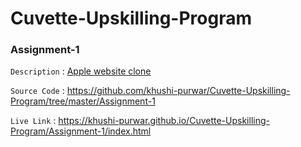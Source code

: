 # Cuvette-Upskilling-Program

### Assignment-1 

`Description` : [Apple website clone](https://www.apple.com/)

`Source Code` : https://github.com/khushi-purwar/Cuvette-Upskilling-Program/tree/master/Assignment-1

`Live Link` : https://khushi-purwar.github.io/Cuvette-Upskilling-Program/Assignment-1/index.html
